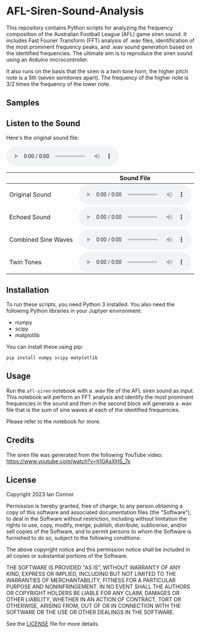# AFL-Siren-Sound-Analysis

This repository contains Python scripts for analyzing the frequency composition of the Australian Football League (AFL) game siren sound. It includes Fast Fourier Transform (FFT) analysis of .wav files, identification of the most prominent frequency peaks, and .wav sound generation based on the identified frequencies. The ultimate aim is to reproduce the siren sound using an Arduino microcontroller.

It also runs on the basis that the siren is a twin tone horn, the higher pitch note is a 5th (seven semitones apart). The frequency of the higher note is 3/2 times the frequency of the lower note.

## Samples

## Listen to the Sound

Here's the original sound file:

<audio src="./AFL Siren Sound Effect.wav" controls preload></audio>

|   | Sound File |
|---|------------|
| Original Sound | <audio src="https://media.githubusercontent.com/media/iconnor/AFL-Siren-Sound-Analysis/master/wav-files/AFL Siren Sound Effect.wav" controls preload></audio> |
| Echoed Sound | <audio src="https://media.githubusercontent.com/media/iconnor/AFL-Siren-Sound-Analysis/master/wav-files/echoed_sine_waves.wav" controls preload></audio> |
| Combined Sine Waves | <audio src="https://media.githubusercontent.com/media/iconnor/AFL-Siren-Sound-Analysis/master/wav-files/combined_sine_waves.wav" controls preload></audio> |
| Twin Tones | <audio src="https://media.githubusercontent.com/media/iconnor/AFL-Siren-Sound-Analysis/master/wav-files/twin_tones.wav" controls preload></audio> |



## Installation

To run these scripts, you need Python 3 installed. You also need the following Python libraries in your Juptyer environment:

- numpy
- scipy
- matplotlib

You can install these using pip:

```
pip install numpy scipy matplotlib
```

## Usage

Run the `afl-siren` notebook with a .wav file of the AFL siren sound as input. This notebook will perform an FFT analysis and identify the most prominent frequencies in the sound and then in the second block will generate a .wav file that is the sum of sine waves at each of the identified frequencies.

Please refer to the notebook for more.

## Credits

The siren file was generated from the following YouTube video: https://www.youtube.com/watch?v=h1GAsXHS_7s

## License

Copyright 2023 Ian Connor

Permission is hereby granted, free of charge, to any person obtaining a copy of this software and associated documentation files (the "Software"), to deal in the Software without restriction, including without limitation the rights to use, copy, modify, merge, publish, distribute, sublicense, and/or sell copies of the Software, and to permit persons to whom the Software is furnished to do so, subject to the following conditions:

The above copyright notice and this permission notice shall be included in all copies or substantial portions of the Software.

THE SOFTWARE IS PROVIDED "AS IS", WITHOUT WARRANTY OF ANY KIND, EXPRESS OR IMPLIED, INCLUDING BUT NOT LIMITED TO THE WARRANTIES OF MERCHANTABILITY, FITNESS FOR A PARTICULAR PURPOSE AND NONINFRINGEMENT. IN NO EVENT SHALL THE AUTHORS OR COPYRIGHT HOLDERS BE LIABLE FOR ANY CLAIM, DAMAGES OR OTHER LIABILITY, WHETHER IN AN ACTION OF CONTRACT, TORT OR OTHERWISE, ARISING FROM, OUT OF OR IN CONNECTION WITH THE SOFTWARE OR THE USE OR OTHER DEALINGS IN THE SOFTWARE.

See the [LICENSE](LICENSE.md) file for more details.
